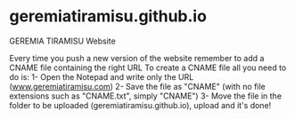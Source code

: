 # geremiatiramisu.github.io
GEREMIA TIRAMISU Website

Every time you push a new version of the website remember to add a CNAME file containing the right URL
To create a CNAME file all you need to do is:
1- Open the Notepad and write only the URL (www.geremiatiramisu.com)
2- Save the file as "CNAME" (with no file extensions such as "CNAME.txt", simply "CNAME")
3- Move the file in the folder to be uploaded (geremiatiramisu.github.io), upload and it's done!
